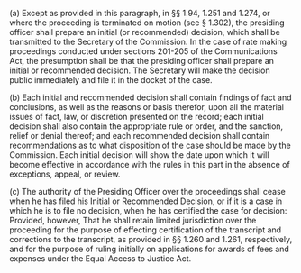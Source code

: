 (a) Except as provided in this paragraph, in §§ 1.94, 1.251 and 1.274, or where the proceeding is terminated on motion (see § 1.302), the presiding officer shall prepare an initial (or recommended) decision, which shall be transmitted to the Secretary of the Commission. In the case of rate making proceedings conducted under sections 201-205 of the Communications Act, the presumption shall be that the presiding officer shall prepare an initial or recommended decision. The Secretary will make the decision public immediately and file it in the docket of the case.

(b) Each initial and recommended decision shall contain findings of fact and conclusions, as well as the reasons or basis therefor, upon all the material issues of fact, law, or discretion presented on the record; each initial decision shall also contain the appropriate rule or order, and the sanction, relief or denial thereof; and each recommended decision shall contain recommendations as to what disposition of the case should be made by the Commission. Each initial decision will show the date upon which it will become effective in accordance with the rules in this part in the absence of exceptions, appeal, or review.

(c) The authority of the Presiding Officer over the proceedings shall cease when he has filed his Initial or Recommended Decision, or if it is a case in which he is to file no decision, when he has certified the case for decision: Provided, however, That he shall retain limited jurisdiction over the proceeding for the purpose of effecting certification of the transcript and corrections to the transcript, as provided in §§ 1.260 and 1.261, respectively, and for the purpose of ruling initially on applications for awards of fees and expenses under the Equal Access to Justice Act.

